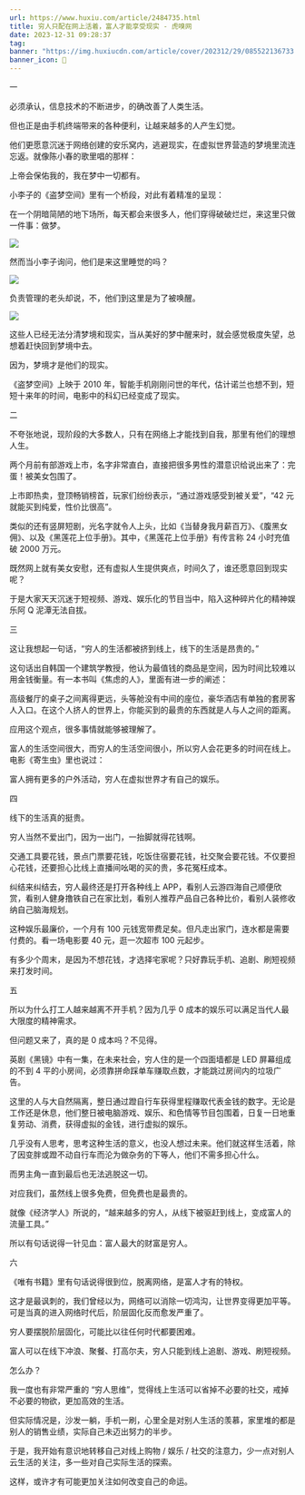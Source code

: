 ```yaml
---
url: https://www.huxiu.com/article/2484735.html
title: 穷人只配在网上活着，富人才能享受现实 - 虎嗅网
date: 2023-12-31 09:28:37
tag: 
banner: "https://img.huxiucdn.com/article/cover/202312/29/085522136733.jpg?imageView2/1/w/800/h/450/|imageMogr2/strip/interlace/1/quality/85/format/jpg"
banner_icon: 🔖
---
```

一

必须承认，信息技术的不断进步，的确改善了人类生活。

但也正是由手机终端带来的各种便利，让越来越多的人产生幻觉。

他们更愿意沉迷于网络创建的安乐窝内，逃避现实，在虚拟世界营造的梦境里流连忘返。就像陈小春的歌里唱的那样：

上帝会保佑我的，我在梦中一切都有。

小李子的《盗梦空间》里有一个桥段，对此有着精准的呈现：

在一个阴暗简陋的地下场所，每天都会来很多人，他们穿得破破烂烂，来这里只做一件事：做梦。

![](https://img.huxiucdn.com/article/content/202312/29/084401079847.jpg?imageView2/2/w/1000/format/jpg/interlace/1/q/85)

然而当小李子询问，他们是来这里睡觉的吗？

![](https://img.huxiucdn.com/article/content/202312/29/084401226992.jpg?imageView2/2/w/1000/format/jpg/interlace/1/q/85)

负责管理的老头却说，不，他们到这里是为了被唤醒。

![](https://img.huxiucdn.com/article/content/202312/29/084402003340.jpg?imageView2/2/w/1000/format/jpg/interlace/1/q/85)

这些人已经无法分清梦境和现实，当从美好的梦中醒来时，就会感觉极度失望，总想着赶快回到梦境中去。

因为，梦境才是他们的现实。

《盗梦空间》上映于 2010 年，智能手机刚刚问世的年代，估计诺兰也想不到，短短十来年的时间，电影中的科幻已经变成了现实。

二  

不夸张地说，现阶段的大多数人，只有在网络上才能找到自我，那里有他们的理想人生。

两个月前有部游戏上市，名字非常直白，直接把很多男性的潜意识给说出来了：完蛋！被美女包围了。

上市即热卖，登顶畅销榜首，玩家们纷纷表示，“通过游戏感受到被关爱”，“42 元就能买到纯爱，性价比很高”。

类似的还有竖屏短剧，光名字就令人上头，比如《当替身我月薪百万》、《腹黑女佣》、以及《黑莲花上位手册》。其中，《黑莲花上位手册》有传言称 24 小时充值破 2000 万元。

既然网上就有美女安慰，还有虚拟人生提供爽点，时间久了，谁还愿意回到现实呢？

于是大家天天沉迷于短视频、游戏、娱乐化的节目当中，陷入这种碎片化的精神娱乐阿 Q 泥潭无法自拔。

三  

这让我想起一句话，“穷人的生活都被挤到线上，线下的生活是昂贵的。”

这句话出自韩国一个建筑学教授，他认为最值钱的商品是空间，因为时间比较难以用金钱衡量。有一本书叫《焦虑的人》，里面有进一步的阐述：

高级餐厅的桌子之间离得更远，头等舱没有中间的座位，豪华酒店有单独的套房客人入口。在这个人挤人的世界上，你能买到的最贵的东西就是人与人之间的距离。

应用这个观点，很多事情就能够被理解了。

富人的生活空间很大，而穷人的生活空间很小，所以穷人会花更多的时间在线上。电影《寄生虫》里也说过：

富人拥有更多的户外活动，穷人在虚拟世界才有自己的娱乐。

四  

线下的生活真的挺贵。

穷人当然不爱出门，因为一出门，一抬脚就得花钱啊。

交通工具要花钱，景点门票要花钱，吃饭住宿要花钱，社交聚会要花钱。不仅要担心花钱，还要担心比线上直播间吆喝的买的贵，多花冤枉成本。

纠结来纠结去，穷人最终还是打开各种线上 APP，看别人云游四海自己顺便欣赏，看别人健身撸铁自己在家比划，看别人推荐产品自己各种比价，看别人装修收纳自己脑海规划。

这种娱乐最廉价，一个月有 100 元钱宽带费足矣。但凡走出家门，连水都是需要付费的。看一场电影要 40 元，逛一次超市 100 元起步。

有多少个周末，是因为不想花钱，才选择宅家呢？只好靠玩手机、追剧、刷短视频来打发时间。

五

所以为什么打工人越来越离不开手机？因为几乎 0 成本的娱乐可以满足当代人最大限度的精神需求。

但问题又来了，真的是 0 成本吗？不见得。

英剧《黑镜》中有一集，在未来社会，穷人住的是一个四面墙都是 LED 屏幕组成的不到 4 平的小房间，必须靠拼命踩单车赚取点数，才能跳过房间内的垃圾广告。

这里的人与大自然隔离，整日通过蹬自行车获得里程赚取代表金钱的数字。无论是工作还是休息，他们整日被电脑游戏、娱乐、和色情等节目包围着，日复一日地重复劳动、消费，获得虚拟的金钱，进行虚拟的娱乐。

几乎没有人思考，思考这种生活的意义，也没人想过未来。他们就这样生活着，除了因变胖或蹬不动自行车而沦为做杂务的下等人，他们不需多担心什么。

而男主角一直到最后也无法逃脱这一切。

对应我们，虽然线上很多免费，但免费也是最贵的。

就像《经济学人》所说的，“越来越多的穷人，从线下被驱赶到线上，变成富人的流量工具。”

所以有句话说得一针见血：富人最大的财富是穷人。

六

《唯有书籍》里有句话说得很到位，脱离网络，是富人才有的特权。

这才是最讽刺的，我们曾经以为，网络可以消除一切鸿沟，让世界变得更加平等。可是当真的进入网络时代后，阶层固化反而愈发严重了。

穷人要摆脱阶层固化，可能比以往任何时代都要困难。

富人可以在线下冲浪、聚餐、打高尔夫，穷人只能到线上追剧、游戏、刷短视频。

怎么办？

我一度也有非常严重的 “穷人思维”，觉得线上生活可以省掉不必要的社交，戒掉不必要的物欲，更加高效的生活。

但实际情况是，沙发一躺，手机一刷，心里全是对别人生活的羡慕，家里堆的都是别人的销售业绩，实际自己未迈出努力的半步。

于是，我开始有意识地转移自己对线上购物 / 娱乐 / 社交的注意力，少一点对别人云生活的关注，多一些对自己实际生活的探索。

这样，或许才有可能更加关注如何改变自己的命运。